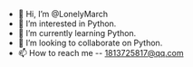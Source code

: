 - 👋 Hi, I’m @LonelyMarch
- 👀 I’m interested in Python.
- 🌱 I’m currently learning Python.
- 💞️ I’m looking to collaborate on Python.
- 📫 How to reach me -- 1813725817@qq.com

<!---
LonelyMarch/LonelyMarch is a ✨ special ✨ repository because its `README.md` (this file) appears on your GitHub profile.
You can click the Preview link to take a look at your changes.
--->
